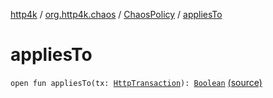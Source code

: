 [http4k](../../index.md) / [org.http4k.chaos](../index.md) / [ChaosPolicy](index.md) / [appliesTo](./applies-to.md)

# appliesTo

`open fun appliesTo(tx: `[`HttpTransaction`](../../org.http4k.core/-http-transaction/index.md)`): `[`Boolean`](https://kotlinlang.org/api/latest/jvm/stdlib/kotlin/-boolean/index.html) [(source)](https://github.com/http4k/http4k/blob/master/http4k-testing-chaos/src/main/kotlin/org/http4k/chaos/ChaosPolicy.kt#L12)